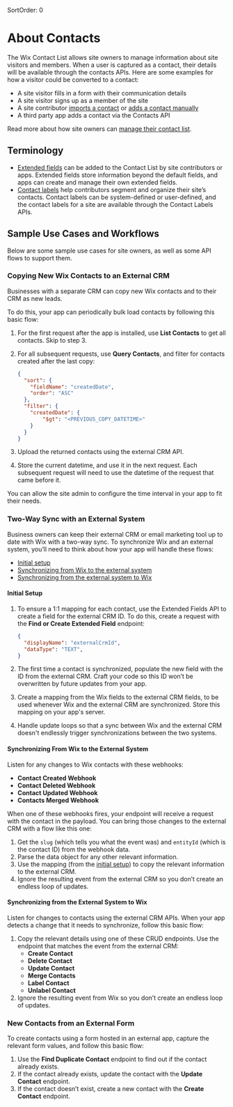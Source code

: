 SortOrder: 0
# About Contacts
 
The Wix Contact List allows site owners to manage information about site visitors and members.
When a user is captured as a contact,
their details will be available through the contacts APIs.
Here are some examples for how a visitor could be converted to a contact:

- A site visitor fills in a form with their communication details
- A site visitor signs up as a member of the site
- A site contributor
  [imports a contact](https://support.wix.com/en/article/importing-contacts-by-uploading-a-csv-file-1066522) or
  [adds a contact manually](https://support.wix.com/en/article/manually-adding-contacts)
- A third party app adds a contact via the Contacts API

Read more about how site owners can [manage their contact list](https://support.wix.com/en/article/about-your-contact-list).

## Terminology

- [Extended fields](/wix-docs/rest/crm/contacts/extended-fields)
  can be added to the Contact List by site contributors or apps.
  Extended fields store information beyond the default fields,
  and apps can create and manage their own extended fields.
- [Contact labels](/wix-docs/rest/crm/contacts/contact-labels)
  help contributors segment and organize their site’s contacts.
  Contact labels can be system-defined or user-defined,
  and the contact labels for a site are available through the Contact Labels APIs.

## Sample Use Cases and Workflows

Below are some sample use cases for site owners, as well as some API flows to support them.

### Copying New Wix Contacts to an External CRM

Businesses with a separate CRM can copy new Wix contacts
and to their CRM as new leads.

To do this, your app can periodically bulk load contacts
by following this basic flow:

1. For the first request after the app is installed,
  use **List Contacts** to get all contacts. Skip to step 3.
2. For all subsequent requests, use **Query Contacts**,
  and filter for contacts created after the last copy:

    ```json
    {
      "sort": {
        "fieldName": "createdDate",
        "order": "ASC"
      },
      "filter": {
        "createdDate": {
            "$gt": "<PREVIOUS_COPY_DATETIME>"
        }
      }
    }
    ```

3. Upload the returned contacts using the external CRM API.
4. Store the current datetime, and use it in the next request.
  Each subsequent request will need to use the datetime of the request that came before it.

You can allow the site admin to configure the time interval in your app
to fit their needs.

### Two-Way Sync with an External System

Business owners can keep their external CRM or email marketing tool
up to date with Wix with a two-way sync.
To synchronize Wix and an external system,
you’ll need to think about how your app will handle these flows:

- [Initial setup](#initial-setup)
- [Synchronizing from Wix to the external system](#synchronizing-from-wix-to-the-external-system)
- [Synchronizing from the external system to Wix](#synchronizing-from-the-external-system-to-wix)

#### Initial Setup

1. To ensure a 1:1 mapping for each contact,
  use the Extended Fields API to create a field for the external CRM ID.
  To do this, create a request with the **Find or Create Extended Field** endpoint:

    ```json
    {
      "displayName": "externalCrmId",
      "dataType": "TEXT",
    }
    ```

2. The first time a contact is synchronized,
  populate the new field with the ID from the external CRM.
  Craft your code so this ID won’t be overwritten by future updates from your app.
3. Create a mapping from the Wix fields to the external CRM fields,
  to be used whenever Wix and the external CRM are synchronized.
  Store this mapping on your app's server.
4. Handle update loops so that a sync between Wix and the external CRM
  doesn't endlessly trigger synchronizations between the two systems.

#### Synchronizing From Wix to the External System

Listen for any changes to Wix contacts with these webhooks:

- **Contact Created Webhook**
- **Contact Deleted Webhook**
- **Contact Updated Webhook**
- **Contacts Merged Webhook**

When one of these webhooks fires,
your endpoint will receive a request with the contact in the payload.
You can bring those changes to the external CRM with a flow like this one:

1. Get the `slug` (which tells you what the event was)
  and `entityId` (which is the contact ID) from the webhook data.
2. Parse the data object for any other relevant information.
3. Use the mapping (from the [initial setup](#initial-setup))
  to copy the relevant information to the external CRM.
4. Ignore the resulting event from the external CRM
  so you don’t create an endless loop of updates.

#### Synchronizing from the External System to Wix

Listen for changes to contacts using the external CRM APIs.
When your app detects a change that it needs to synchronize,
follow this basic flow:

1. Copy the relevant details using one of these CRUD endpoints.
  Use the endpoint that matches the event from the external CRM:
    - **Create Contact**
    - **Delete Contact**
    - **Update Contact**
    - **Merge Contacts**
    - **Label Contact**
    - **Unlabel Contact**
2. Ignore the resulting event from Wix
  so you don’t create an endless loop of updates.

### New Contacts from an External Form

To create contacts using a form hosted in an external app,
capture the relevant form values, and follow this basic flow:

1. Use the **Find Duplicate Contact** endpoint
  to find out if the contact already exists.
2. If the contact already exists,
  update the contact with the **Update Contact** endpoint.
3. If the contact doesn’t exist,
  create a new contact with the **Create Contact** endpoint.
